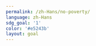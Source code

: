 ```yaml
---
permalink: /zh-Hans/no-poverty/
language: zh-Hans
sdg_goal: '1'
color: '#e5243b'
layout: goal
---
```


